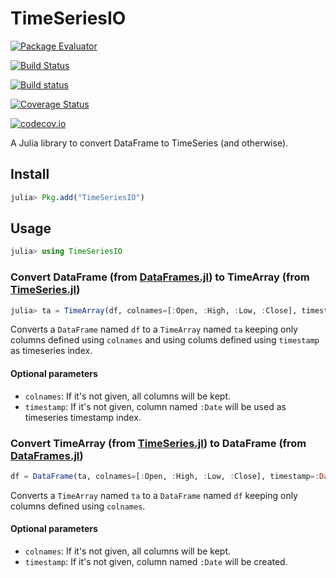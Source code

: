# TimeSeriesIO

[![Package Evaluator](http://pkg.julialang.org/badges/TimeSeriesIO_0.5.svg)](http://pkg.julialang.org/?pkg=TimeSeriesIO)

[![Build Status](https://travis-ci.org/femtotrader/TimeSeriesIO.jl.svg?branch=master)](https://travis-ci.org/femtotrader/TimeSeriesIO.jl)

[![Build status](https://ci.appveyor.com/api/projects/status/github/femtotrader/timeseriesio.jl?svg=true&branch=master)](https://ci.appveyor.com/project/femtotrader/timeseriesio-jl/branch/master)

[![Coverage Status](https://coveralls.io/repos/femtotrader/TimeSeriesIO.jl/badge.svg?branch=master&service=github)](https://coveralls.io/github/femtotrader/TimeSeriesIO.jl?branch=master)

[![codecov.io](http://codecov.io/github/femtotrader/TimeSeriesIO.jl/coverage.svg?branch=master)](http://codecov.io/github/femtotrader/TimeSeriesIO.jl?branch=master)

A Julia library to convert DataFrame to TimeSeries (and otherwise).

## Install

```julia
julia> Pkg.add("TimeSeriesIO")
```

## Usage

```julia
julia> using TimeSeriesIO
```

### Convert DataFrame (from [DataFrames.jl](https://github.com/JuliaStats/DataFrames.jl)) to TimeArray (from [TimeSeries.jl](https://github.com/JuliaStats/TimeSeries.jl))

```julia
julia> ta = TimeArray(df, colnames=[:Open, :High, :Low, :Close], timestamp=:Date)
```

Converts a `DataFrame` named `df` to a `TimeArray` named `ta` keeping only columns defined using `colnames` and using colums defined using `timestamp` as timeseries index.

#### Optional parameters
- `colnames`: If it's not given, all columns will be kept.
- `timestamp`: If it's not given, column named `:Date` will be used as timeseries timestamp index.

### Convert TimeArray (from [TimeSeries.jl](https://github.com/JuliaStats/TimeSeries.jl)) to DataFrame (from [DataFrames.jl](https://github.com/JuliaStats/DataFrames.jl))

```julia
df = DataFrame(ta, colnames=[:Open, :High, :Low, :Close], timestamp=:Date)
```

Converts a `TimeArray` named `ta` to a `DataFrame` named `df` keeping only columns defined using `colnames`.

#### Optional parameters
- `colnames`: If it's not given, all columns will be kept.
- `timestamp`: If it's not given, column named `:Date` will be created.
